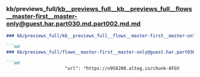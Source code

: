 ### kb/previews_full/kb__previews_full__kb__previews_full__flows__master-first__master-only@guest.har.part030.md.part002.md.md

```md
### kb/previews_full/kb__previews_full__flows__master-first__master-only@guest.har.part030.md.part002.md

```md
### kb/previews_full/flows__master-first__master-only@guest.har.part030.md (part 002)

```md
                      "url": "https://n958200.alteg.io/chunk-6FGV
```

```

```

```
